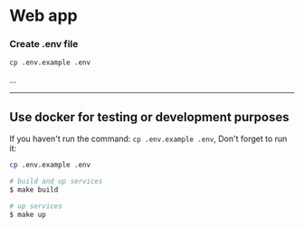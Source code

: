 # Web app

### Create .env file

```bash
cp .env.example .env
```

...

<hr />

## Use docker for testing or development purposes

If you haven't run the command: `cp .env.example .env`, Don't forget to run it:

```bash
cp .env.example .env
```

```bash
# build and up services
$ make build

# up services
$ make up
```
